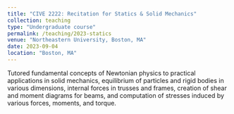 ```yaml
---
title: "CIVE 2222: Recitation for Statics & Solid Mechanics"
collection: teaching
type: "Undergraduate course"
permalink: /teaching/2023-statics
venue: "Northeastern University, Boston, MA"
date: 2023-09-04
location: "Boston, MA"
---
```

Tutored fundamental concepts of Newtonian physics to practical applications in solid mechanics, equilibrium of particles and rigid bodies in various dimensions, internal forces in trusses and frames, creation of shear and moment diagrams for beams, and computation of stresses induced by various forces, moments, and torque.
